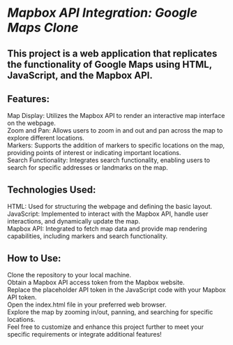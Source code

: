 # *Mapbox API Integration: Google Maps Clone*

## **This project is a web application that replicates the functionality of Google Maps using HTML, JavaScript, and the Mapbox API.**

## Features:
Map Display: Utilizes the Mapbox API to render an interactive map interface on the webpage.\
Zoom and Pan: Allows users to zoom in and out and pan across the map to explore different locations.\
Markers: Supports the addition of markers to specific locations on the map, providing points of interest or indicating important locations.\
Search Functionality: Integrates search functionality, enabling users to search for specific addresses or landmarks on the map.

## Technologies Used:
HTML: Used for structuring the webpage and defining the basic layout.\
JavaScript: Implemented to interact with the Mapbox API, handle user interactions, and dynamically update the map.\
Mapbox API: Integrated to fetch map data and provide map rendering capabilities, including markers and search functionality.

## How to Use:
Clone the repository to your local machine.\
Obtain a Mapbox API access token from the Mapbox website.\
Replace the placeholder API token in the JavaScript code with your Mapbox API token.\
Open the index.html file in your preferred web browser.\
Explore the map by zooming in/out, panning, and searching for specific locations.\
Feel free to customize and enhance this project further to meet your specific requirements or integrate additional features!
